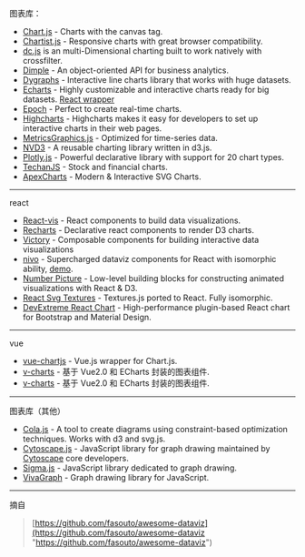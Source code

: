 图表库：
*   [Chart.js](http://www.chartjs.org/) \- Charts with the canvas tag.
*   [Chartist.js](http://gionkunz.github.io/chartist-js/) \- Responsive charts with great browser compatibility.
*   [dc.js](https://github.com/dc-js/dc.js) is an multi-Dimensional charting built to work natively with crossfilter.
*   [Dimple](http://dimplejs.org/) \- An object-oriented API for business analytics.
*   [Dygraphs](http://dygraphs.com/) \- Interactive line charts library that works with huge datasets.
*   [Echarts](https://github.com/ecomfe/echarts) \- Highly customizable and interactive charts ready for big datasets. [React wrapper](https://github.com/hustcc/echarts-for-react)
*   [Epoch](https://github.com/epochjs/epoch) \- Perfect to create real-time charts.
*   [Highcharts](https://github.com/highcharts/highcharts) \- Highcharts makes it easy for developers to set up interactive charts in their web pages.
*   [MetricsGraphics.js](https://metricsgraphicsjs.org/) \- Optimized for time-series data.
*   [NVD3](https://github.com/novus/nvd3) \- A reusable charting library written in d3.js.
*   [Plotly.js](https://github.com/plotly/plotly.js/) \- Powerful declarative library with support for 20 chart types.
*   [TechanJS](http://techanjs.org/) \- Stock and financial charts.
*   [ApexCharts](https://apexcharts.com/) \- Modern & Interactive SVG Charts.

------------

react
*   [React-vis](https://github.com/uber/react-vis) \- React components to build data visualizations.
*   [Recharts](https://github.com/recharts/recharts) \- Declarative react components to render D3 charts.
*   [Victory](https://formidable.com/open-source/victory/) \- Composable components for building interactive data visualizations
*   [nivo](https://github.com/plouc/nivo) \- Supercharged dataviz components for React with isomorphic ability, [demo](http://nivo.rocks).
*   [Number Picture](http://numberpicture.com/build) \- Low-level building blocks for constructing animated visualizations with React & D3.
*   [React Svg Textures](https://github.com/finnfiddle/react-svg-textures) \- Textures.js ported to React. Fully isomorphic.
*   [DevExtreme React Chart](https://devexpress.github.io/devextreme-reactive/react/chart/) \- High-performance plugin-based React chart for Bootstrap and Material Design.


------------
vue
*   [vue-chartjs](https://github.com/apertureless/vue-chartjs) \- Vue.js wrapper for Chart.js.
*   [v-charts](https://github.com/ElemeFE/v-charts) \- 基于 Vue2.0 和 ECharts 封装的图表组件.
*   [v-charts](https://github.com/ElemeFE/v-charts) \- 基于 Vue2.0 和 ECharts 封装的图表组件.




------------
图表库（其他）
*   [Cola.js](http://marvl.infotech.monash.edu/webcola/) \- A tool to create diagrams using constraint-based optimization techniques. Works with d3 and svg.js.
*   [Cytoscape.js](http://js.cytoscape.org/) \- JavaScript library for graph drawing maintained by [Cytoscape](http://www.cytoscape.org) core developers.
*   [Sigma.js](http://sigmajs.org/) \- JavaScript library dedicated to graph drawing.
*   [VivaGraph](https://github.com/anvaka/VivaGraphJS) \- Graph drawing library for JavaScript.

------------

摘自
> [https://github.com/fasouto/awesome-dataviz](https://github.com/fasouto/awesome-dataviz "https://github.com/fasouto/awesome-dataviz")
